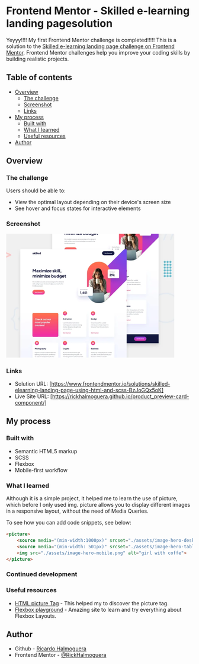 # Frontend Mentor - Skilled e-learning landing pagesolution

Yeyyy!!!! My first Frontend Mentor challenge is completed!!!!!
This is a solution to the [Skilled e-learning landing page challenge on Frontend Mentor](https://www.frontendmentor.io/challenges/skilled-elearning-landing-page-S1ObDrZ8q). Frontend Mentor challenges help you improve your coding skills by building realistic projects. 

## Table of contents

- [Overview](#overview)
  - [The challenge](#the-challenge)
  - [Screenshot](#screenshot)
  - [Links](#links)
- [My process](#my-process)
  - [Built with](#built-with)
  - [What I learned](#what-i-learned)
  - [Useful resources](#useful-resources)
- [Author](#author)

## Overview

### The challenge

Users should be able to:

- View the optimal layout depending on their device's screen size
- See hover and focus states for interactive elements

### Screenshot

![](./assets/screenshot.png)

### Links

- Solution URL: [https://www.frontendmentor.io/solutions/skilled-elearning-landing-page-using-html-and-scss-BzJoGQx5oK]
- Live Site URL: [https://rickhalmoguera.github.io/product_preview-card-component/]

## My process

### Built with

- Semantic HTML5 markup
- SCSS
- Flexbox
- Mobile-first workflow

### What I learned

Although it is a simple project, it helped me to learn the use of picture, which before I only used img. picture allows you to display different images in a responsive layout, without the need of Media Queries.

To see how you can add code snippets, see below:

```html
<picture>
    <source media="(min-width:1000px)" srcset="./assets/image-hero-desktop.png">
    <source media="(min-width: 501px)" srcset="./assets/image-hero-tablet.png">
    <img src="./assets/image-hero-mobile.png" alt="girl with coffe">
</picture>
```

### Continued development

### Useful resources

- [HTML picture Tag](https://www.w3schools.com/tags/tag_picture.asp) - This helped my to discover the picture tag.
- [Flexbox playground](https://codepen.io/enxaneta/full/adLPwv/) - Amazing site to learn and try everything about Flexbox Layouts.

## Author

- Github - [Ricardo Halmoguera](https://github.com/RickHalmoguera)
- Frontend Mentor - [@RickHalmoguera](https://www.frontendmentor.io/profile/RickHalmoguera)


